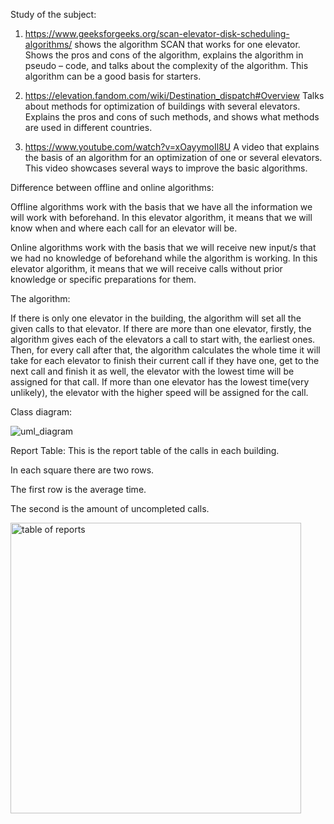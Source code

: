 Study of the subject:
1. https://www.geeksforgeeks.org/scan-elevator-disk-scheduling-algorithms/
shows the algorithm SCAN that works for one elevator. Shows the pros and cons of the algorithm, explains the algorithm in pseudo – code,
and talks about the complexity of the algorithm. This algorithm can be a good basis for starters.

2. https://elevation.fandom.com/wiki/Destination_dispatch#Overview
Talks about methods for optimization of buildings with several elevators.
Explains the pros and cons of such methods, and shows what methods are used in different countries.

3. https://www.youtube.com/watch?v=xOayymoIl8U
A video that explains the basis of an algorithm for an optimization of one or several elevators.
This video showcases several ways to improve the basic algorithms.

Difference between offline and online algorithms:

Offline algorithms work with the basis that we have all the information we will work with beforehand.
In this elevator algorithm, it means that we will know when and where each call for an elevator will be.

Online algorithms work with the basis that we will receive new input/s that we had no knowledge of beforehand while the algorithm is working. 
In this elevator algorithm, it means that we will receive calls without prior knowledge or specific preparations for them.


The algorithm:

If there is only one elevator in the building, the algorithm will set all the given calls to that elevator.
If there are more than one elevator, firstly, the algorithm gives each of the elevators a call to start with, the earliest ones. 
Then, for every call after that, the algorithm calculates the whole time it will take for each elevator to finish their current call if they have one,
get to the next call and finish it as well, the elevator with the lowest time will be assigned for that call. 
If more than one elevator has the lowest time(very unlikely), the elevator with the higher speed will be assigned for the call.

Class diagram:


![uml_diagram](https://user-images.githubusercontent.com/76430228/142435000-991d0010-49eb-4375-bf70-ccf6530ff3cc.png)


Report Table:
This is the report table of the calls in each building.

In each square there are two rows.

The first row is the average time.

The second is the amount of uncompleted calls. 

<img width="465" alt="table of reports" src="https://user-images.githubusercontent.com/76430228/142435321-1f620100-4806-4050-bcf1-7c5f2917efe9.PNG">








